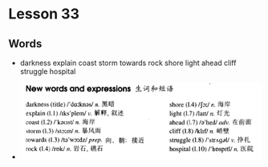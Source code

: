 # Lesson 33

## Words

- darkness explain coast storm towards rock shore light ahead cliff struggle hospital

- ![Words](../../../Images/Part2/04/words-33.png)
